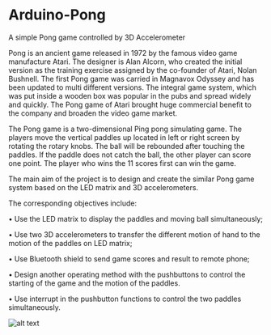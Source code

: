 # Arduino-Pong
A simple Pong game controlled by 3D Accelerometer

Pong is an ancient game released in 1972 by the famous video game manufacture Atari. The designer is Alan Alcorn, who created the initial version as the training exercise assigned by the co-founder of Atari, Nolan Bushnell. The first Pong game was carried in Magnavox Odyssey and has been updated to multi different versions. The integral game system, which was put inside a wooden box was popular in the pubs and spread widely and quickly. The Pong game of Atari brought huge commercial benefit to the company and broaden the video game market. 

The Pong game is a two-dimensional Ping pong simulating game. The players move the vertical paddles up located in left or right screen by rotating the rotary knobs. The ball will be rebounded after touching the paddles. If the paddle does not catch the ball, the other player can score one point. The player who wins the 11 scores first can win the game. 

The main aim of the project is to design and create the similar Pong game system based on the LED matrix and 3D accelerometers.

The corresponding objectives include:

•	Use the LED matrix to display the paddles and moving ball simultaneously;

•	Use two 3D accelerometers to transfer the different motion of hand to the motion of the paddles on LED matrix;

•	Use Bluetooth shield to send game scores and result to remote phone;

•	Design another operating method with the pushbuttons to control the starting of the game and the motion of the paddles.

•	Use interrupt in the pushbutton functions to control the two paddles simultaneously.

![alt text](https://github.com/yhc1994/Arduino-Pong/blob/master/SETUP.png)
